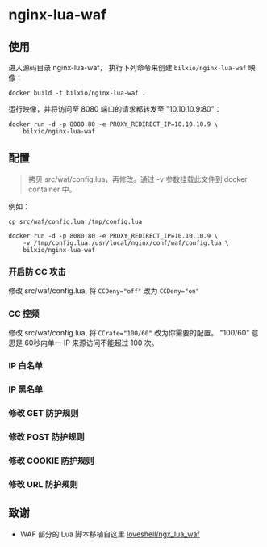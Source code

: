 # nginx-lua-waf

## 使用

进入源码目录 nginx-lua-waf， 执行下列命令来创建 `bilxio/nginx-lua-waf` 映像：
```
docker build -t bilxio/nginx-lua-waf .
```
运行映像，并将访问至 8080 端口的请求都转发至 "10.10.10.9:80"：
```
docker run -d -p 8080:80 -e PROXY_REDIRECT_IP=10.10.10.9 \
	bilxio/nginx-lua-waf
```

## 配置

> 拷贝 src/waf/config.lua，再修改。通过 -v 参数挂载此文件到 docker container 中。

例如：
```
cp src/waf/config.lua /tmp/config.lua

docker run -d -p 8080:80 -e PROXY_REDIRECT_IP=10.10.10.9 \
	-v /tmp/config.lua:/usr/local/nginx/conf/waf/config.lua \
	bilxio/nginx-lua-waf
```

### 开启防 CC 攻击
修改 src/waf/config.lua, 将 `CCDeny="off"` 改为 `CCDeny="on"`

### CC 控频
修改 src/waf/config.lua, 将 `CCrate="100/60"` 改为你需要的配置。 "100/60" 意思是
60秒内单一 IP 来源访问不能超过 100 次。

### IP 白名单

### IP 黑名单

### 修改 GET 防护规则

### 修改 POST 防护规则

### 修改 COOKIE 防护规则

### 修改 URL 防护规则

## 致谢

- WAF 部分的 Lua 脚本移植自这里 [loveshell/ngx_lua_waf](https://github.com/loveshell/ngx_lua_waf)
